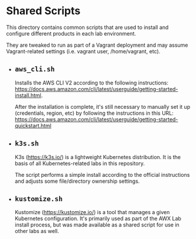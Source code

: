 # Shared Scripts
This directory contains common scripts that are used to install and configure different products in each lab environment.

They are tweaked to run as part of a Vagrant deployment and may assume Vagrant-related settings (i.e. vagrant user, /home/vagrant, etc).

- ## `aws_cli.sh`
  Installs the AWS CLI V2 according to the following instructions: https://docs.aws.amazon.com/cli/latest/userguide/getting-started-install.html.

  After the installation is complete, it's still necessary to manually set it up (credentials, region, etc) by following the instructions in this URL: https://docs.aws.amazon.com/cli/latest/userguide/getting-started-quickstart.html
- ## `k3s.sh`
  K3s (https://k3s.io/) is a lightweight Kubernetes distribution. It is the basis of all Kubernetes-related labs in this repository.

  The script performs a simple install according to the official instructions and adjusts some file/directory ownership settings.
- ## `kustomize.sh`
  Kustomize (https://kustomize.io/) is a tool that manages a given Kubernetes configuration. It's primarily used as part of the AWX Lab install process, but was made available as a shared script for use in other labs as well.
